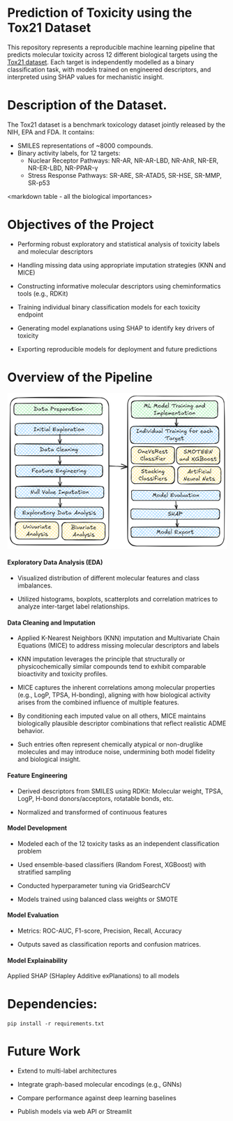 # Prediction of Toxicity using the Tox21 Dataset

This repository represents a reproducible machine learning pipeline that predicts molecular toxicity across 12 different biological targets using the [Tox21 dataset](https://tripod.nih.gov/tox21/challenge/). Each target is independently modelled as a binary classification task, with models trained on engineered descriptors, and interpreted using SHAP values for mechanistic insight. 

# Description of the Dataset.
The Tox21 dataset is a benchmark toxicology dataset jointly released by the NIH, EPA and FDA. 
It contains: 
* SMILES representations of ~8000 compounds.
* Binary activity labels, for 12 targets:
  - Nuclear Receptor Pathways: NR-AR, NR-AR-LBD, NR-AhR, NR-ER, NR-ER-LBD, NR-PPAR-γ
  - Stress Response Pathways: SR-ARE, SR-ATAD5, SR-HSE, SR-MMP, SR-p53

<markdown table - all the biological importances>

# Objectives of the Project

* Performing robust exploratory and statistical analysis of toxicity labels and molecular descriptors

* Handling missing data using appropriate imputation strategies (KNN and MICE)

* Constructing informative molecular descriptors using cheminformatics tools (e.g., RDKit)

* Training individual binary classification models for each toxicity endpoint

* Generating model explanations using SHAP to identify key drivers of toxicity

* Exporting reproducible models for deployment and future predictions

# Overview of the Pipeline
![PipelineOverview](images\toxicityWF.png)

#### **Exploratory Data Analysis (EDA)**
* Visualized distribution of different molecular features and class imbalances. 

* Utilized histograms, boxplots, scatterplots and correlation matrices to analyze inter-target label relationships. 

#### **Data Cleaning and Imputation**
* Applied K-Nearest Neighbors (KNN) imputation and Multivariate Chain Equations (MICE) to address missing molecular descriptors and labels
 
* KNN imputation leverages the principle that structurally or physicochemically similar compounds tend to exhibit comparable bioactivity and toxicity profiles.

* MICE captures the inherent correlations among molecular properties (e.g., LogP, TPSA, H-bonding), aligning with how biological activity arises from the combined influence of multiple features.

* By conditioning each imputed value on all others, MICE maintains biologically plausible descriptor combinations that reflect realistic ADME behavior.

* Such entries often represent chemically atypical or non-druglike molecules and may introduce noise, undermining both model fidelity and biological insight.

#### **Feature Engineering**
* Derived descriptors from SMILES using RDKit: Molecular weight, TPSA, LogP, H-bond donors/acceptors, rotatable bonds, etc.

* Normalized and transformed of continuous features

#### **Model Development**

* Modeled each of the 12 toxicity tasks as an independent classification problem

* Used ensemble-based classifiers (Random Forest, XGBoost) with stratified sampling

* Conducted hyperparameter tuning via GridSearchCV

* Models trained using balanced class weights or SMOTE 

#### **Model Evaluation**

* Metrics: ROC-AUC, F1-score, Precision, Recall, Accuracy

* Outputs saved as classification reports and confusion matrices. 

#### **Model Explainability**

Applied SHAP (SHapley Additive exPlanations) to all models

# Dependencies: 
```
pip install -r requirements.txt
``` 

# Future Work 
* Extend to multi-label architectures

* Integrate graph-based molecular encodings (e.g., GNNs)

* Compare performance against deep learning baselines

* Publish models via web API or Streamlit
